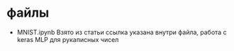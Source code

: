 # файлы

* MNIST.ipynb 
Взято из статьи ссылка указана внутри файла, работа с keras MLP для рукаписных чисел